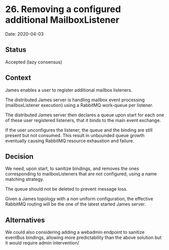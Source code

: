 # 26. Removing a configured additional MailboxListener

Date: 2020-04-03

## Status

Accepted (lazy consensus)

## Context

James enables a user to register additional mailbox listeners.

The distributed James server is handling mailbox event processing (mailboxListener execution) using a RabbitMQ work-queue
per listener.

The distributed James server then declares a queue upon start for each one of these user registered listeners, that it
binds to the main event exchange. 

If the user unconfigures the listener, the queue and the binding are still present but not consumed. This result in 
unbounded queue growth eventually causing RabbitMQ resource exhaustion and failure.

## Decision

We need, upon start, to sanitize bindings, and removes the ones corresponding to mailboxListeners that are not configured,
using a name matching strategy.

The queue should not be deleted to prevent message loss.

Given a James topology with a non uniform configuration, the effective RabbitMQ routing will be the one of the latest 
started James server.

## Alternatives

We could also considering adding a webadmin endpoint to sanitize eventBus bindings, allowing more predictability than the
above solution but it would require admin intervention/
